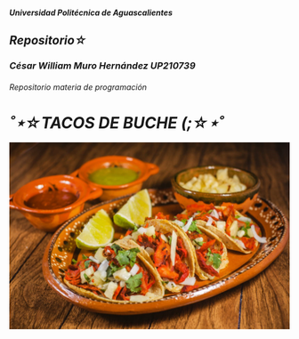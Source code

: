 ##### Universidad Politécnica de Aguascalientes
## ___Repositorio☆___
### ___César William Muro Hernández UP210739___
###### Repositorio materia de programación
# ___˚⋆☆TACOS DE BUCHE (;☆⋆˚___
![):](imagen/shutterstock_1022498464.jpg)
